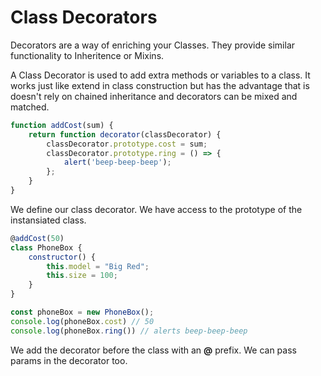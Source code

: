 # Class Decorators

Decorators are a way of enriching your Classes. They provide similar functionality to Inheritence or Mixins.

A Class Decorator is used to add extra methods or variables to a class. It works just like extend in class construction but has the advantage that is doesn't rely on chained inheritance and decorators can be mixed and matched.

```javascript
function addCost(sum) {
    return function decorator(classDecorator) {
        classDecorator.prototype.cost = sum;
        classDecorator.prototype.ring = () => {
            alert('beep-beep-beep');
        };
    }
}

```

We define our class decorator. We have access to the prototype of the instansiated class.

```javascript
@addCost(50)
class PhoneBox {
    constructor() {
        this.model = "Big Red";
        this.size = 100;
    }
}

const phoneBox = new PhoneBox();
console.log(phoneBox.cost) // 50
console.log(phoneBox.ring()) // alerts beep-beep-beep
```

We add the decorator before the class with an **@** prefix. We can pass params in the decorator too.
